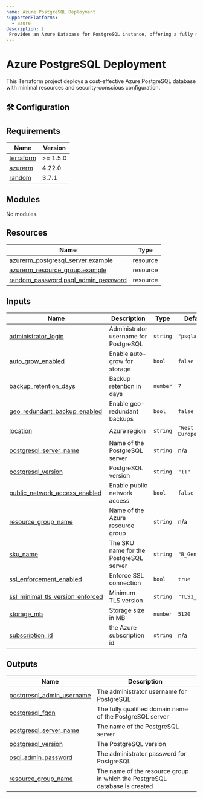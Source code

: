 ```yaml
---
name: Azure PostgreSQL Deployment
supportedPlatforms:
  - azure
description: |
 Provides an Azure Database for PostgreSQL instance, offering a fully managed, scalable, and secure relational database service. It supports enterprise-grade PostgreSQL workloads with automated maintenance, high availability, and built-in security features.
---
```


# Azure PostgreSQL Deployment

This Terraform project deploys a cost-effective Azure PostgreSQL database with minimal resources and security-conscious configuration.

## 🛠 Configuration


<!-- BEGIN_TF_DOCS -->
## Requirements

| Name | Version |
|------|---------|
| <a name="requirement_terraform"></a> [terraform](#requirement\_terraform) | >= 1.5.0 |
| <a name="requirement_azurerm"></a> [azurerm](#requirement\_azurerm) | 4.22.0 |
| <a name="requirement_random"></a> [random](#requirement\_random) | 3.7.1 |

## Modules

No modules.

## Resources

| Name | Type |
|------|------|
| [azurerm_postgresql_server.example](https://registry.terraform.io/providers/hashicorp/azurerm/4.22.0/docs/resources/postgresql_server) | resource |
| [azurerm_resource_group.example](https://registry.terraform.io/providers/hashicorp/azurerm/4.22.0/docs/resources/resource_group) | resource |
| [random_password.psql_admin_password](https://registry.terraform.io/providers/hashicorp/random/3.7.1/docs/resources/password) | resource |

## Inputs

| Name | Description | Type | Default | Required |
|------|-------------|------|---------|:--------:|
| <a name="input_administrator_login"></a> [administrator\_login](#input\_administrator\_login) | Administrator username for PostgreSQL | `string` | `"psqladmin"` | no |
| <a name="input_auto_grow_enabled"></a> [auto\_grow\_enabled](#input\_auto\_grow\_enabled) | Enable auto-grow for storage | `bool` | `false` | no |
| <a name="input_backup_retention_days"></a> [backup\_retention\_days](#input\_backup\_retention\_days) | Backup retention in days | `number` | `7` | no |
| <a name="input_geo_redundant_backup_enabled"></a> [geo\_redundant\_backup\_enabled](#input\_geo\_redundant\_backup\_enabled) | Enable geo-redundant backups | `bool` | `false` | no |
| <a name="input_location"></a> [location](#input\_location) | Azure region | `string` | `"West Europe"` | no |
| <a name="input_postgresql_server_name"></a> [postgresql\_server\_name](#input\_postgresql\_server\_name) | Name of the PostgreSQL server | `string` | n/a | yes |
| <a name="input_postgresql_version"></a> [postgresql\_version](#input\_postgresql\_version) | PostgreSQL version | `string` | `"11"` | no |
| <a name="input_public_network_access_enabled"></a> [public\_network\_access\_enabled](#input\_public\_network\_access\_enabled) | Enable public network access | `bool` | `false` | no |
| <a name="input_resource_group_name"></a> [resource\_group\_name](#input\_resource\_group\_name) | Name of the Azure resource group | `string` | n/a | yes |
| <a name="input_sku_name"></a> [sku\_name](#input\_sku\_name) | The SKU name for the PostgreSQL server | `string` | `"B_Gen5_1"` | no |
| <a name="input_ssl_enforcement_enabled"></a> [ssl\_enforcement\_enabled](#input\_ssl\_enforcement\_enabled) | Enforce SSL connection | `bool` | `true` | no |
| <a name="input_ssl_minimal_tls_version_enforced"></a> [ssl\_minimal\_tls\_version\_enforced](#input\_ssl\_minimal\_tls\_version\_enforced) | Minimum TLS version | `string` | `"TLS1_2"` | no |
| <a name="input_storage_mb"></a> [storage\_mb](#input\_storage\_mb) | Storage size in MB | `number` | `5120` | no |
| <a name="input_subscription_id"></a> [subscription\_id](#input\_subscription\_id) | the Azure subscription id | `string` | n/a | yes |

## Outputs

| Name | Description |
|------|-------------|
| <a name="output_postgresql_admin_username"></a> [postgresql\_admin\_username](#output\_postgresql\_admin\_username) | The administrator username for PostgreSQL |
| <a name="output_postgresql_fqdn"></a> [postgresql\_fqdn](#output\_postgresql\_fqdn) | The fully qualified domain name of the PostgreSQL server |
| <a name="output_postgresql_server_name"></a> [postgresql\_server\_name](#output\_postgresql\_server\_name) | The name of the PostgreSQL server |
| <a name="output_postgresql_version"></a> [postgresql\_version](#output\_postgresql\_version) | The PostgreSQL version |
| <a name="output_psql_admin_password"></a> [psql\_admin\_password](#output\_psql\_admin\_password) | The administrator password for PostgreSQL |
| <a name="output_resource_group_name"></a> [resource\_group\_name](#output\_resource\_group\_name) | The name of the resource group in which the PostgreSQL database is created |
<!-- END_TF_DOCS -->

